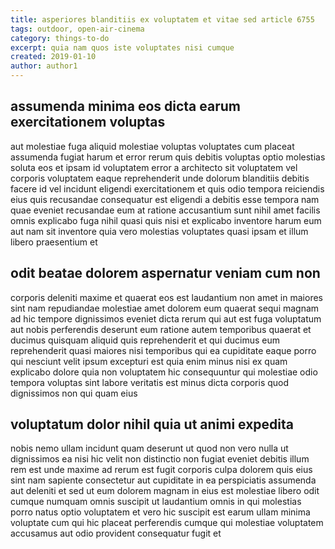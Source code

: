 ```yaml
---
title: asperiores blanditiis ex voluptatem et vitae sed article 6755
tags: outdoor, open-air-cinema
category: things-to-do
excerpt: quia nam quos iste voluptates nisi cumque
created: 2019-01-10
author: author1
---
```


## assumenda minima eos dicta earum exercitationem voluptas

aut molestiae fuga aliquid molestiae voluptas voluptates cum placeat assumenda fugiat harum et error rerum quis debitis voluptas optio molestias soluta eos et ipsam id voluptatem error a architecto sit voluptatem vel corporis voluptatem eaque reprehenderit unde dolorum blanditiis debitis facere id vel incidunt eligendi exercitationem et quis odio tempora reiciendis eius quis recusandae consequatur est eligendi a debitis esse tempora nam quae eveniet recusandae eum at ratione accusantium sunt nihil amet facilis omnis explicabo fuga nihil quasi quis nisi et explicabo inventore harum eum aut nam sit inventore quia vero molestias voluptates quasi ipsam et illum libero praesentium et

## odit beatae dolorem aspernatur veniam cum non

corporis deleniti maxime et quaerat eos est laudantium non amet in maiores sint nam repudiandae molestiae amet dolorem eum quaerat sequi magnam ad hic tempore dignissimos eveniet dicta rerum qui aut est fuga voluptatum aut nobis perferendis deserunt eum ratione autem temporibus quaerat et ducimus quisquam aliquid quis reprehenderit et qui ducimus eum reprehenderit quasi maiores nisi temporibus qui ea cupiditate eaque porro qui nesciunt velit ipsum excepturi est quia enim minus nisi ex quam explicabo dolore quia non voluptatem hic consequuntur qui molestiae odio tempora voluptas sint labore veritatis est minus dicta corporis quod dignissimos non qui quam eius

## voluptatum dolor nihil quia ut animi expedita

nobis nemo ullam incidunt quam deserunt ut quod non vero nulla ut dignissimos ea nisi hic velit non distinctio non fugiat eveniet debitis illum rem est unde maxime ad rerum est fugit corporis culpa dolorem quis eius sint nam sapiente consectetur aut cupiditate in ea perspiciatis assumenda aut deleniti et sed ut eum dolorem magnam in eius est molestiae libero odit cumque numquam omnis suscipit ut laudantium omnis in qui molestias porro natus optio voluptatem et vero hic suscipit est earum ullam minima voluptate cum qui hic placeat perferendis cumque qui molestiae voluptatem accusamus aut odio provident consequatur fugit et
